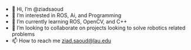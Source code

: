 - 👋 Hi, I’m @ziadsaoud
- 👀 I’m interested in ROS, Ai, and Programming
- 🌱 I’m currently learning ROS, OpenCV, and C++
- 💞️ I’m looking to collaborate on projects looking to solve robotics related problems
- 📫 How to reach me ziad.saoud@lau.edu
